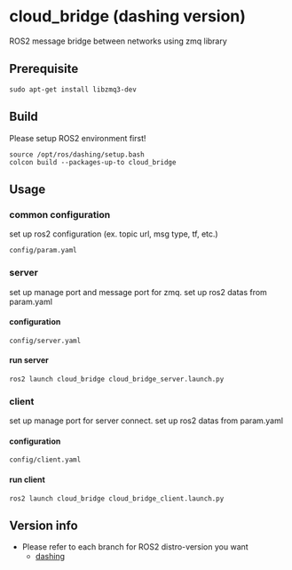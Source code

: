 # cloud_bridge (dashing version)

ROS2 message bridge between networks using zmq library

## Prerequisite

```shell
sudo apt-get install libzmq3-dev
```
## Build

Please setup ROS2 environment first!

```shell
source /opt/ros/dashing/setup.bash
colcon build --packages-up-to cloud_bridge
```

## Usage

### common configuration
set up ros2 configuration (ex. topic url, msg type, tf, etc.)
```shell
config/param.yaml
```

### server
set up manage port and message port for zmq.
set up ros2 datas from param.yaml
#### configuration
```shell
config/server.yaml
```
#### run server
```shell
ros2 launch cloud_bridge cloud_bridge_server.launch.py
```
### client
set up manage port for server connect.
set up ros2 datas from param.yaml
#### configuration
```shell
config/client.yaml
```
#### run client

```shell
ros2 launch cloud_bridge cloud_bridge_client.launch.py
```
## Version info

- Please refer to each branch for ROS2 distro-version you want
  - [dashing](https://github.com/lge-ros2/cloud_bridge/tree/dashing)